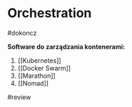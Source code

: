 # Orchestration
#dokoncz

**Software do zarządzania kontenerami:**
1. [[Kubernetes]]
2. [[Docker Swarm]]
3. [[Marathon]]
4. [[Nomad]]

#review 